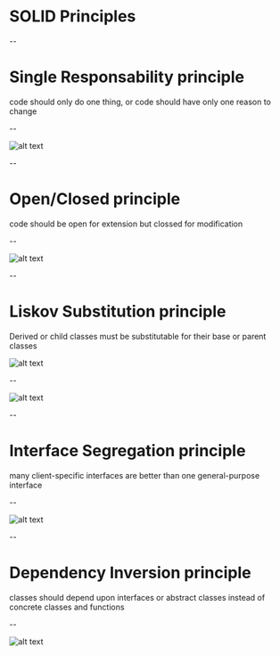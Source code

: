 # SOLID Principles    

--

# Single Responsability principle
code should only do one thing, or
code should have only one reason to change

--

![alt text](https://miro.medium.com/v2/resize:fit:2000/format:webp/1*P3oONz9Da3Tc1w97fMV73Q.png)

--

# Open/Closed principle
code should be open for extension but 
clossed for modification

--

![alt text](https://miro.medium.com/v2/resize:fit:2000/format:webp/1*0MtFBmm6L2WVM04qCJOZPQ.png)

--

# Liskov Substitution principle
Derived or child classes must be substitutable for their base or parent classes

![alt text](./img/liskov.jpg)

--


![alt text](https://miro.medium.com/v2/resize:fit:2000/format:webp/1*yKk2XKJaCLNlDxQMx1r55Q.png)

--

# Interface Segregation principle
many client-specific interfaces are better than one general-purpose interface

--

![alt text](https://miro.medium.com/v2/resize:fit:4800/format:webp/1*2hmyR9L43Vm64MYxj4Y89w.png)

--

# Dependency Inversion principle
classes should depend upon interfaces or abstract classes instead of concrete classes and functions

--

![alt text]( https://miro.medium.com/v2/resize:fit:2000/format:webp/1*Qk8tDmjQlyvwKxNTfXIo0Q.png)